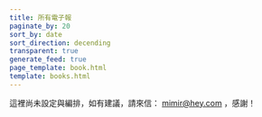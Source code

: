 ```yaml
---
title: 所有電子報
paginate_by: 20
sort_by: date
sort_direction: decending
transparent: true
generate_feed: true
page_template: book.html
template: books.html
---
```



這裡尚未設定與編排，如有建議，請來信： mimir@hey.com ，感謝！